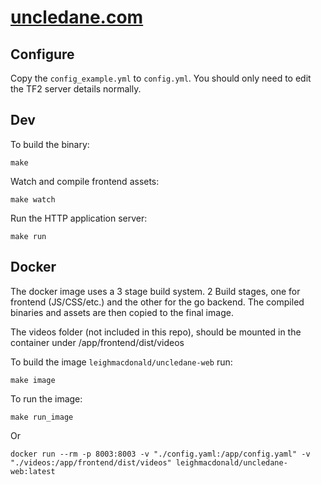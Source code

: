 # [uncledane.com](https://uncledane.com/)

## Configure

Copy the `config_example.yml` to `config.yml`. You should only need
to edit the TF2 server details normally.


## Dev

To build the binary:

    make

Watch and compile frontend assets:
    
    make watch
    
Run the HTTP application server:

    make run

## Docker

The docker image uses a 3 stage build system. 2 Build stages, one for frontend (JS/CSS/etc.) and the other for
the go backend. The compiled binaries and assets are then copied to the final image. 

The videos folder (not included in this repo), should be mounted in the container under /app/frontend/dist/videos


To build the image `leighmacdonald/uncledane-web` run:

    make image

To run the image:

    make run_image
    
Or

    docker run --rm -p 8003:8003 -v "./config.yaml:/app/config.yaml" -v "./videos:/app/frontend/dist/videos" leighmacdonald/uncledane-web:latest
